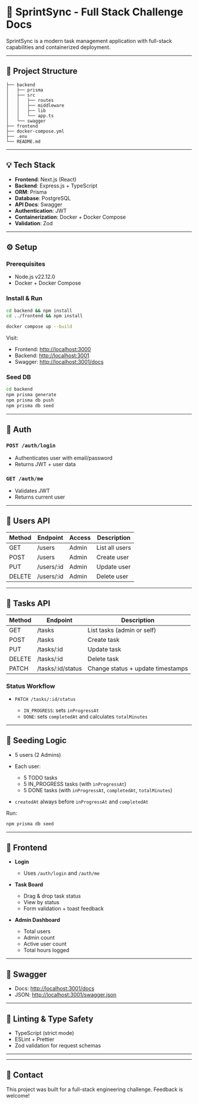 # 🚀 SprintSync - Full Stack Challenge Docs

SprintSync is a modern task management application with full-stack capabilities and containerized deployment.

---

## 📂 Project Structure

```
├── backend
│   ├── prisma
│   ├── src
│   │   ├── routes
│   │   ├── middleware
│   │   ├── lib
│   │   └── app.ts
│   └── swagger
├── frontend
├── docker-compose.yml
├── .env
└── README.md
```

---

## 💡 Tech Stack

* **Frontend**: Next.js (React)
* **Backend**: Express.js + TypeScript
* **ORM**: Prisma
* **Database**: PostgreSQL
* **API Docs**: Swagger
* **Authentication**: JWT
* **Containerization**: Docker + Docker Compose
* **Validation**: Zod

---

## ⚙️ Setup

### Prerequisites

* Node.js v22.12.0
* Docker + Docker Compose

### Install & Run

```bash
cd backend && npm install
cd ../frontend && npm install
```

```bash
docker compose up --build
```

Visit:

* Frontend: [http://localhost:3000](http://localhost:3000)
* Backend: [http://localhost:3001](http://localhost:3001)
* Swagger: [http://localhost:3001/docs](http://localhost:3001/docs)

### Seed DB

```bash
cd backend
npm prisma generate
npm prisma db push
npm prisma db seed
```

---

## 🔐 Auth

### `POST /auth/login`

* Authenticates user with email/password
* Returns JWT + user data

### `GET /auth/me`

* Validates JWT
* Returns current user

---

## 👥 Users API

| Method | Endpoint    | Access | Description    |
| ------ | ----------- | ------ | -------------- |
| GET    | /users      | Admin  | List all users |
| POST   | /users      | Admin  | Create user    |
| PUT    | /users/\:id | Admin  | Update user    |
| DELETE | /users/\:id | Admin  | Delete user    |

---

## 📄 Tasks API

| Method | Endpoint           | Description                       |
| ------ | ------------------ | --------------------------------- |
| GET    | /tasks             | List tasks (admin or self)        |
| POST   | /tasks             | Create task                       |
| PUT    | /tasks/\:id        | Update task                       |
| DELETE | /tasks/\:id        | Delete task                       |
| PATCH  | /tasks/\:id/status | Change status + update timestamps |

### Status Workflow

* `PATCH /tasks/:id/status`

  * `IN_PROGRESS`: sets `inProgressAt`
  * `DONE`: sets `completedAt` and calculates `totalMinutes`

---

## 🌱 Seeding Logic

* 5 users (2 Admins)
* Each user:

  * 5 TODO tasks
  * 5 IN\_PROGRESS tasks (with `inProgressAt`)
  * 5 DONE tasks (with `inProgressAt`, `completedAt`, `totalMinutes`)
* `createdAt` always before `inProgressAt` and `completedAt`

Run:

```bash
npm prisma db seed
```

---

## 🎨 Frontend

* **Login**

  * Uses `/auth/login` and `/auth/me`
* **Task Board**

  * Drag & drop task status
  * View by status
  * Form validation + toast feedback
* **Admin Dashboard**

  * Total users
  * Admin count
  * Active user count
  * Total hours logged

---

## 📖 Swagger

* Docs: [http://localhost:3001/docs](http://localhost:3001/docs)
* JSON: [http://localhost:3001/swagger.json](http://localhost:3001/swagger.json)

---

## 📆 Linting & Type Safety

* TypeScript (strict mode)
* ESLint + Prettier
* Zod validation for request schemas

---

---

## 💌 Contact

This project was built for a full-stack engineering challenge. Feedback is welcome!
